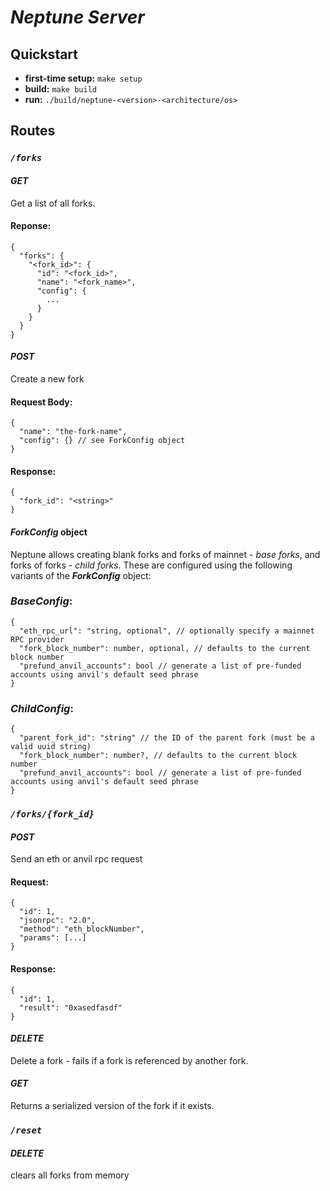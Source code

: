 # **_Neptune Server_**

## **Quickstart**

- **first-time setup:** `make setup`
- **build:** `make build`
- **run:** `./build/neptune-<version>-<architecture/os>`

## **Routes**

### _`/forks`_

#### **_GET_**

Get a list of all forks.

#### **Reponse**:

```jsonc
{
  "forks": {
    "<fork_id>": {
      "id": "<fork_id>",
      "name": "<fork_name>",
      "config": {
        ...
      }
    }
  }
}
```

#### **_POST_**

Create a new fork

#### **Request Body**:

```jsonc
{
  "name": "the-fork-name",
  "config": {} // see ForkConfig object
}
```

#### **Response**:

```jsonc
{
  "fork_id": "<string>"
}
```

#### **_ForkConfig_ object**

Neptune allows creating blank forks and forks of mainnet - _base forks_, and forks of forks - _child forks_. These are configured using the following variants of the **_ForkConfig_** object:

### **_BaseConfig_**:

```jsonc
{
  "eth_rpc_url": "string, optional", // optionally specify a mainnet RPC provider
  "fork_block_number": number, optional, // defaults to the current block number
  "prefund_anvil_accounts": bool // generate a list of pre-funded accounts using anvil's default seed phrase
}
```

### **_ChildConfig_**:

```jsonc
{
  "parent_fork_id": "string" // the ID of the parent fork (must be a valid uuid string)
  "fork_block_number": number?, // defaults to the current block number
  "prefund_anvil_accounts": bool // generate a list of pre-funded accounts using anvil's default seed phrase
}
```

### _`/forks/{fork_id}`_

#### **_POST_**

Send an eth or anvil rpc request

#### **Request:**

```jsonc
{
  "id": 1,
  "jsonrpc": "2.0",
  "method": "eth_blockNumber",
  "params": [...]
}
```

#### **Response:**

```jsonc
{
  "id": 1,
  "result": "0xasedfasdf"
}
```

#### **_DELETE_**

Delete a fork - fails if a fork is referenced by another fork.

#### **_GET_**

Returns a serialized version of the fork if it exists.

### _`/reset`_

#### **_DELETE_**

clears all forks from memory
